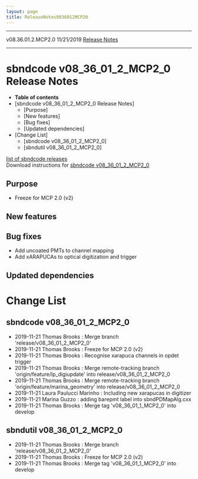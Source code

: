```yaml
---
layout: page
title: ReleaseNotes0836012MCP20
---
```


  -------------------- ------------ -- -- ------------------------------------------------------------
  v08.36.01.2.MCP2.0   11/21/2019         [Release Notes](ReleaseNotes0836012MCP20.html)
  -------------------- ------------ -- -- ------------------------------------------------------------



sbndcode v08\_36\_01\_2\_MCP2\_0 Release Notes
===========================================================================================================

-   **Table of contents**
-   [sbndcode v08\_36\_01\_2\_MCP2\_0 Release
    Notes]
    -   [Purpose]
    -   [New features]
    -   [Bug fixes]
    -   [Updated dependencies]
-   [Change List]
    -   [sbndcode v08\_36\_01\_2\_MCP2\_0]
    -   [sbndutil v08\_36\_01\_2\_MCP2\_0]

[list of sbndcode
releases](List_of_SBND_code_releases.html)\
Download instructions for [sbndcode
v08\_36\_01\_2\_MCP2\_0](http://scisoft.fnal.gov/scisoft/bundles/sbnd/v08_36_01_2_MCP2_0/sbndcode-v08_36_01_2_MCP2_0.html)



Purpose
----------------------------------

-   Freeze for MCP 2.0 (v2)



New features
--------------------------------------------



Bug fixes
--------------------------------------

-   Add uncoated PMTs to channel mapping
-   Add xARAPUCAs to optical digitization and trigger



Updated dependencies
------------------------------------------------------------



Change List
==========================================



sbndcode v08\_36\_01\_2\_MCP2\_0
-------------------------------------------------------------------------------

-   2019-11-21 Thomas Brooks : Merge branch
    \'release/v08\_36\_01\_2\_MCP2\_0\'
-   2019-11-21 Thomas Brooks : Freeze for MCP 2.0 (v2)
-   2019-11-21 Thomas Brooks : Recognise xarapuca channels in opdet
    trigger
-   2019-11-21 Thomas Brooks : Merge remote-tracking branch
    \'origin/feature/lp\_digiupdate\' into
    release/v08\_36\_01\_2\_MCP2\_0
-   2019-11-21 Thomas Brooks : Merge remote-tracking branch
    \'origin/feature/marina\_geometry\' into
    release/v08\_36\_01\_2\_MCP2\_0
-   2019-11-21 Laura Paulucci Marinho : Including new xarapucas in
    digitizer
-   2019-11-21 Marina Guzzo : adding barepmt label into sbndPDMapAlg.cxx
-   2019-11-21 Thomas Brooks : Merge tag \'v08\_36\_01\_1\_MCP2\_0\'
    into develop



sbndutil v08\_36\_01\_2\_MCP2\_0
-------------------------------------------------------------------------------

-   2019-11-21 Thomas Brooks : Merge branch
    \'release/v08\_36\_01\_2\_MCP2\_0\'
-   2019-11-21 Thomas Brooks : Freeze for MCP 2.0 (v2)
-   2019-11-21 Thomas Brooks : Merge tag \'v08\_36\_01\_1\_MCP2\_0\'
    into develop
